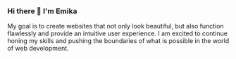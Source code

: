 ### Hi there 👋 I'm Emika

My goal is to create websites that not only look beautiful, but also function flawlessly and provide an intuitive user experience. I am excited to continue honing my skills and pushing the boundaries of what is possible in the world of web development.

